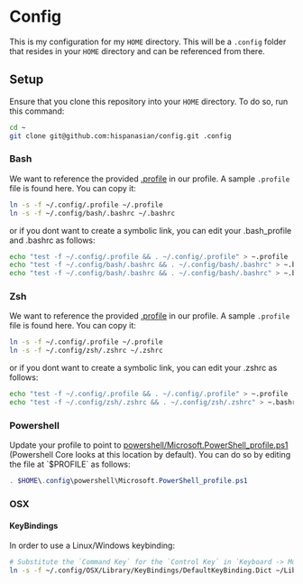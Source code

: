 # Config

This is my configuration for my `HOME` directory. This will be a `.config` folder that resides in your `HOME` directory and can be referenced from there.

## Setup

Ensure that you clone this repository into your `HOME` directory. To do so, run this command:

```bash
cd ~
git clone git@github.com:hispanasian/config.git .config
```

### Bash

We want to reference the provided [.profile](.profile) in our profile. A sample `.profile` file is found here. You can copy it:

```bash
ln -s -f ~/.config/.profile ~/.profile
ln -s -f ~/.config/bash/.bashrc ~/.bashrc
```

or if you dont want to create a symbolic link, you can edit your .bash_profile and .bashrc as follows:

```bash
echo "test -f ~/.config/.profile && . ~/.config/.profile" > ~.profile
echo "test -f ~/.config/bash/.bashrc && . ~/.config/bash/.bashrc" > ~.bash_profile
echo "test -f ~/.config/bash/.bashrc && . ~/.config/bash/.bashrc" > ~.bashrc
```

### Zsh

We want to reference the provided [.profile](.profile) in our profile. A sample `.profile` file is found here. You can copy it:

```zsh
ln -s -f ~/.config/.profile ~/.profile
ln -s -f ~/.config/zsh/.zshrc ~/.zshrc
```

or if you dont want to create a symbolic link, you can edit your .zshrc as follows:

```bash
echo "test -f ~/.config/.profile && . ~/.config/.profile" > ~.profile
echo "test -f ~/.config/zsh/.zshrc && . ~/.config/zsh/.zshrc" > ~.bashrc
```

### Powershell

Update your profile to point to [powershell/Microsoft.PowerShell_profile.ps1](powershell/Microsoft.PowerShell_profile.ps1`) (Powershell Core looks at this location by default). You can do so by editing the file at `$PROFILE` as follows:

```powershell
. $HOME\.config\powershell\Microsoft.PowerShell_profile.ps1
```

### OSX

#### KeyBindings

In order to use a Linux/Windows keybinding:

```bash
# Substitute the `Command Key` for the `Control Key` in `Keyboard -> Modifier Keys`mkdir ~/Library/KeyBindings/
ln -s -f ~/.config/OSX/Library/KeyBindings/DefaultKeyBinding.Dict ~/Library/KeyBindings/DefaultKeyBinding.Dict
```

